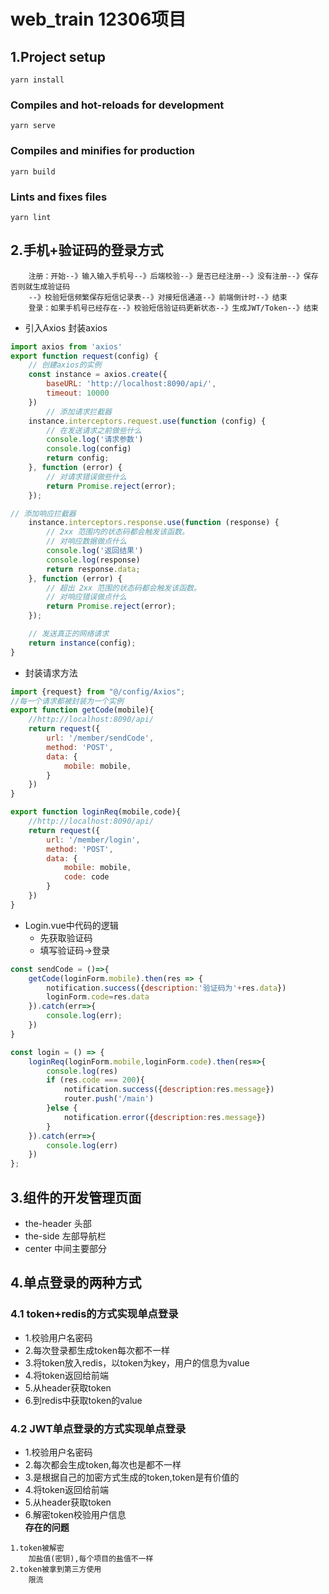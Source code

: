 # web_train 12306项目

## 1.Project setup
```
yarn install
```

### Compiles and hot-reloads for development
```
yarn serve
```

### Compiles and minifies for production
```
yarn build
```

### Lints and fixes files
```
yarn lint
```

## 2.手机+验证码的登录方式
```text
    注册：开始--》输入输入手机号--》后端校验--》是否已经注册--》没有注册--》保存否则就生成验证码
    --》校验短信频繁保存短信记录表--》对接短信通道--》前端倒计时--》结束
    登录：如果手机号已经存在--》校验短信验证码更新状态--》生成JWT/Token--》结束
```
* 引入Axios 封装axios
```js
import axios from 'axios'
export function request(config) {
    // 创建axios的实例
    const instance = axios.create({
        baseURL: 'http://localhost:8090/api/',
        timeout: 10000
    })
        // 添加请求拦截器
    instance.interceptors.request.use(function (config) {
        // 在发送请求之前做些什么
        console.log('请求参数')
        console.log(config)
        return config;
    }, function (error) {
        // 对请求错误做些什么
        return Promise.reject(error);
    });

// 添加响应拦截器
    instance.interceptors.response.use(function (response) {
        // 2xx 范围内的状态码都会触发该函数。
        // 对响应数据做点什么
        console.log('返回结果')
        console.log(response)
        return response.data;
    }, function (error) {
        // 超出 2xx 范围的状态码都会触发该函数。
        // 对响应错误做点什么
        return Promise.reject(error);
    });

    // 发送真正的网络请求
    return instance(config);
}
```
* 封装请求方法
```js
import {request} from "@/config/Axios";
//每一个请求都被封装为一个实例
export function getCode(mobile){
    //http://localhost:8090/api/
    return request({
        url: '/member/sendCode',
        method: 'POST',
        data: {
            mobile: mobile,
        }
    })
}

export function loginReq(mobile,code){
    //http://localhost:8090/api/
    return request({
        url: '/member/login',
        method: 'POST',
        data: {
            mobile: mobile,
            code: code
        }
    })
}
```
* Login.vue中代码的逻辑
  * 先获取验证码
  * 填写验证码->登录
```js
const sendCode = ()=>{
    getCode(loginForm.mobile).then(res => {
        notification.success({description:'验证码为'+res.data})
        loginForm.code=res.data
    }).catch(err=>{
        console.log(err);
    })
}

const login = () => {
    loginReq(loginForm.mobile,loginForm.code).then(res=>{
        console.log(res)
        if (res.code === 200){
            notification.success({description:res.message})
            router.push('/main')
        }else {
            notification.error({description:res.message})
        }
    }).catch(err=>{
        console.log(err)
    })
};
```
## 3.组件的开发管理页面
* the-header 头部
* the-side 左部导航栏
* center 中间主要部分
## 4.单点登录的两种方式
### 4.1 token+redis的方式实现单点登录
* 1.校验用户名密码
* 2.每次登录都生成token每次都不一样
* 3.将token放入redis，以token为key，用户的信息为value
* 4.将token返回给前端
* 5.从header获取token
* 6.到redis中获取token的value
### 4.2 JWT单点登录的方式实现单点登录
* 1.校验用户名密码
* 2.每次都会生成token,每次也是都不一样
* 3.是根据自己的加密方式生成的token,token是有价值的
* 4.将token返回给前端
* 5.从header获取token
* 6.解密token校验用户信息  
**存在的问题**
```text
1.token被解密
    加盐值(密钥),每个项目的盐值不一样
2.token被拿到第三方使用
    限流  
```
